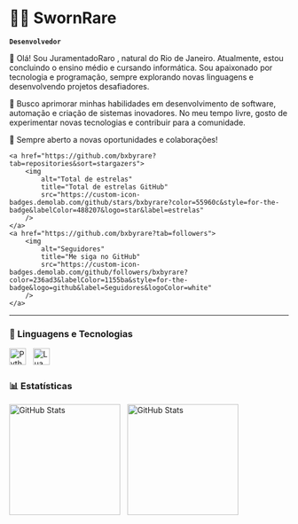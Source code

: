 # 🧑‍💻 SwornRare

**`Desenvolvedor`**

👋 Olá! Sou JuramentadoRaro , natural do Rio de Janeiro. Atualmente, estou concluindo o ensino médio e cursando informática. Sou apaixonado por tecnologia e programação, sempre explorando novas linguagens e desenvolvendo projetos desafiadores.

🚀 Busco aprimorar minhas habilidades em desenvolvimento de software, automação e criação de sistemas inovadores. No meu tempo livre, gosto de experimentar novas tecnologias e contribuir para a comunidade.

📌 Sempre aberto a novas oportunidades e colaborações!

    <a href="https://github.com/bxbyrare?tab=repositories&sort=stargazers">
        <img 
            alt="Total de estrelas" 
            title="Total de estrelas GitHub" 
            src="https://custom-icon-badges.demolab.com/github/stars/bxbyrare?color=55960c&style=for-the-badge&labelColor=488207&logo=star&label=estrelas"
        />
    </a>
    <a href="https://github.com/bxbyrare?tab=followers">
        <img 
            alt="Seguidores" 
            title="Me siga no GitHub" 
            src="https://custom-icon-badges.demolab.com/github/followers/bxbyrare?color=236ad3&labelColor=1155ba&style=for-the-badge&logo=github&label=Seguidores&logoColor=white"
        />
    </a>
</p>

---

### 🤖 Linguagens e Tecnologias

<img 
    align="left" 
    alt="Python" 
    title="Python"
    width="30px" 
    style="padding-right: 10px;" 
    src="https://cdn.jsdelivr.net/gh/devicons/devicon@latest/icons/python/python-original.svg" 
/>

<img 
    align="left" 
    alt="Lua" 
    title="Lua"
    width="30px" 
    style="padding-right: 10px;" 
    src="https://upload.wikimedia.org/wikipedia/commons/thumb/c/cf/Lua-Logo.svg/125px-Lua-Logo.svg.png" 
/>

<br/>
<br/>

### 📊 Estatísticas

<p>
  <img 
    align="left" 
    alt="GitHub Stats" 
    height="200" 
    style="padding-right: 10px;" 
    src="https://github-readme-stats.vercel.app/api?username=bxbyrare&show_icons=true&theme=tokyonight&include_all_commits=true&locale=pt-br" 
  />

<img 
      align="left" 
      alt="GitHub Stats" 
      height="200" 
      src="https://github-readme-stats.vercel.app/api/top-langs/?username=bxbyrare&theme=tokyonight&layout=compact&custom_title=Tecnologias&langs_count=9" 
  />

</p>
